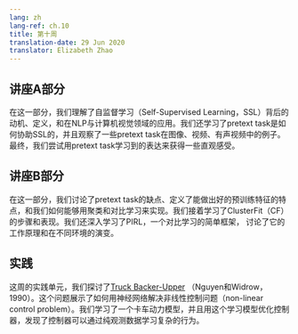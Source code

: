 ```yaml
---
lang: zh
lang-ref: ch.10
title: 第十周
translation-date: 29 Jun 2020
translator: Elizabeth Zhao
---
```


## <!--Lecture part A-->

## 讲座A部分

<!--In this section, we understand the motivation behind Self-Supervised Learning (SSL), define what it is and see some of its applications in NLP and Computer Vision. We understand how pretext tasks aid with SSL and see some example pretext tasks in images, videos and videos with sound. Finally, we try to get an intuition behind the representation learned by pretext tasks.--> 

在这一部分，我们理解了自监督学习（Self-Supervised Learning，SSL）背后的动机、定义，和在NLP与计算机视觉领域的应用。我们还学习了pretext task是如何协助SSL的，并且观察了一些pretext task在图像、视频、有声视频中的例子。最终，我们尝试用pretext task学习到的表达来获得一些直观感受。

## <!--Lecture part B--> 

## 讲座B部分

<!--In this section, we discuss the shortcomings of pretext tasks, define characteristics that make a good pretrained feature, and how we can achieve this using Clustering and Contrastive Learning. We then learn about ClusterFit, its steps and performance. We further dive into a specific simple framework for Contrastive Learning known as PIRL. We discuss its working as well as its evaluation in different contexts.-->

在这一部分，我们讨论了pretext task的缺点、定义了能做出好的预训练特征的特点，和我们如何能够用聚类和对比学习来实现。我们接着学习了ClusterFit（CF）的步骤和表现。我们还深入学习了PIRL，一个对比学习的简单框架， 讨论了它的工作原理和在不同环境的演变。

##  <!--Practicum-->

## 实践

<!--During this week's practicum, we explore the [Truck Backer-Upper](http://neuro.bstu.by/ai/To-dom/My_research/Papers-2.1-done/RL-sparce-reward/9/Ref/truckbackerupper.pdf) (Nguyen & Widrow, '90).
This problem shows how to solve an non-linear control problem using neural networks.
We learn a model of a truck's kinematics, and optimize a controller through this learned model, finding that the controller is able to learn complex behaviors through purely observational data.-->

这周的实践单元，我们探讨了[Truck Backer-Upper](http://neuro.bstu.by/ai/To-dom/My_research/Papers-2.1-done/RL-sparce-reward/9/Ref/truckbackerupper.pdf) （Nguyen和Widrow，1990）。这个问题展示了如何用神经网络解决非线性控制问题（non-linear control problem）。我们学习了一个卡车动力模型，并且用这个学习模型优化控制器，发现了控制器可以通过纯观测数据学习复杂的行为。

